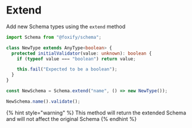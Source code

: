 # Extend

Add new Schema types using the `extend` method

```typescript
import Schema from "@foxify/schema";

class NewType extends AnyType<boolean> {
  protected initialValidator(value: unknown): boolean {
    if (typeof value === "boolean") return value;

    this.fail("Expected to be a boolean");
  }
}

const NewSchema = Schema.extend("name", () => new NewType());

NewSchema.name().validate();
```

{% hint style="warning" %}
This method will return the extended Schema and will not affect the original Schema
{% endhint %}




